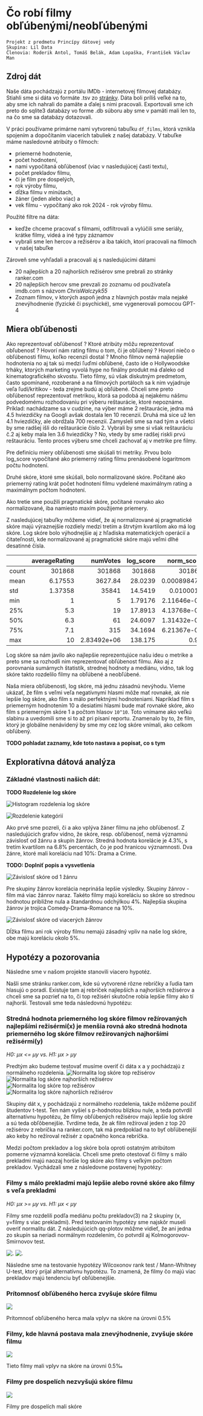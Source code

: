 # Čo robí filmy obľúbenými/neobľúbenými
```
Projekt z predmetu Princípy dátovej vedy
Skupina: Lil Data
Členovia: Roderik Antol, Tomáš Belák, Adam Lopaška, František Václav Man
```

## Zdroj dát
Naše dáta pochádzajú z portálu IMDb - internetovej filmovej databázy. Stiahli sme si dáta vo formáte .tsv zo [stránky](https://datasets.imdbws.com/). Dáta boli príliš veľké na to, aby sme ich nahrali do pamäte a ďalej s nimi pracovali. Exportovali sme ich preto do sqlite3 databázy vo forme .db súboru aby sme v pamäti mali len to, na čo sme sa databázy dotazovali.

V práci používame primárne nami vytvorenú tabuľku `df_films`, ktorá vznikla spojením a dopočítaním viacerích tabuliek z našej databázy. V tabuľke máme nasledovné atribúty o filmoch: 
- priemerné hodnotenie, 
- počet hodnotení, 
- nami vypočítaná obľúbenosť (viac v nasledujúcej časti textu),
- počet prekladov filmu, 
- či je film pre dospelých, 
- rok výroby filmu, 
- dĺžka filmu v minútach, 
- žáner (jeden alebo viac) a 
- vek filmu - vypočítaný ako rok 2024 - rok výroby filmu.

Použité filtre na dáta:
- keďže chceme pracovať s filmami, odfiltrovali a vylúčili sme seriály, krátke filmy, videá a iné typy záznamov
- vybrali sme len hercov a režisérov a iba takích, ktorí pracovali na filmoch v našej tabuľke

Zároveň sme vyhľadali a pracovali aj s nasledujúcimi dátami
- 20 najlepších a 20 najhorších režisérov sme prebrali zo stránky ranker.com
- 20 najlepších hercov sme prevzali zo zoznamu od používateľa imdb.com s názvom <em>ChrisWalczyk55</em>
- Zoznam filmov, v ktorých aspoň jedna z hlavných postáv mala nejaké znevýhodnenie (fyzické či psychické), sme vygenerovali pomocou GPT-4

## Miera obľúbenosti
Ako reprezentovať obľúbenosť ? Ktoré atribúty môžu reprezentovať obľubenosť ? Hovorí nám rating filmu o tom, či je obľúbený ? Hovorí niečo o obľúbenosti filmu, koľko recenzíi dostal ?
Mnoho filmov nemá najlepšie hodnotenia no aj tak sú medzi ľuďmi obľúbené, často ide o Hollywoodske trháky, ktorých marketing vyvolá hype no finálny produkt má ďaleko od kinematografického skvostu. Tieto filmy, sú však diskutným predmetom, často spomínané, rozoberané a na filmových portáloch sa k nim vyjadruje veľa ľudí/kritikov - teda zrejme budú aj obľúbené. Chceli sme preto obľúbenosť reprezentovať metrikou, ktorá sa podobá aj nejakému nášmu podvedomému rozhodovaniu pri výberu reštaurácie, ktoré nepoznáme. Príklad: nachádzame sa v cudzine, na výber máme 2 reštaurácie, jedna má 4.5 hviezdičky na Googli avšak dostala len 10 recenzií. Druhá má síce už len 4.1 hviezdičky, ale obrdžala 700 recenzií. Zamysleli sme sa nad tým a všetci by sme radšej išli do reštaurácie číslo 2. Vybrali by sme si však reštauráciu č.2 aj keby mala len 3.6 hviezdičky ? No, vtedy by sme radšej riskli prvú reštauráciu. Tento proces výberu sme chceli zachovať aj v metrike pre filmy.

Pre definíciu miery obľúbenosti sme skúšali tri metriky. Prvou bolo log_score vypočítané ako priemerný rating filmu prenásobené logaritmom počtu hodnotení. 

Druhé skóre, ktoré sme skúšali, bolo normalizované skóre. Počítané ako priemerný rating krát počet hodnotení filmu vydelené maximálnym rating a maximálnym počtom hodnotení.

Ako tretie sme použili pragmatické skóre, počítané rovnako ako normalizované, iba namiesto maxím použijeme priemery. 

Z nasledujúcej tabuľky môžeme vidieť, že aj normalizované aj pragmatické skóre majú výraznejšie rozdiely medzi tretím a štrvtým kvartilom ako má log skóre. Log skóre bolo výhodnejšie aj z hľadiska matematických operácií a čitateľnosti, kde normalizované aj pragmatické skóre majú veľmi dlhé desatinné čísla. 

|       |   averageRating |         numVotes |    log_score |       norm_score |       prag_score |
|:------|----------------:|-----------------:|-------------:|-----------------:|-----------------:|
| count |    301868       | 301868           | 301868       | 301868           | 301868           |
| mean  |         6.17553 |   3627.84        |     28.0239  |      0.000898479 |      1.13691     |
| std   |         1.37358 |  35841           |     14.5419  |      0.0100013   |     12.6554      |
| min   |         1       |      5           |      1.79176 |      2.11646e-07 |      0.000267811 |
| 25%   |         5.3     |     19           |     17.8913  |      4.13768e-06 |      0.00523571  |
| 50%   |         6.3     |     61           |     24.6097  |      1.31432e-05 |      0.0166311   |
| 75%   |         7.1     |    315           |     34.1694  |      6.21367e-05 |      0.0786261   |
| max   |        10       |      2.83492e+06 |    138.175   |      0.93        |   1176.8         |

Log skóre sa nám javilo ako najlepšie reprezentujúce našu ideu o metrike a preto sme sa rozhodli nim reprezentovať obľúbenost filmu.
Ako aj z porovnania sumárnych štatistík, strednej hodnoty a mediánu, vidno, tak log skóre takto rozdelilo filmy na obľúbené a neobľúbené.


Naša miera obľúbenosti, log skóre, má jednu zásadnú nevýhodu. Vieme ukázať, že film s veľmi veľa negatívnymi hlasmi môže mať rovnaké, ak nie lepšie log skóre, ako film s málo perfektnými hodnoteniami. Napríklad film s priemerným hodnotením 10 a desiatimi hlasmi bude mať rovnaké skóre, ako film s priemerným skóre 1 a počtom hlasov `10^10`. Toto vnímame ako veľkú slabinu a uvedomili sme si to až pri písaní reportu. Znamenalo by to, že film, ktorý je globálne nenávidený by sme my cez log skóre vnímali, ako celkom obľúbený. 

**TODO pohladat zaznamy, kde toto nastava a popisat, co s tym**

## Exploratívna dátová analýza
### Základné vlastnosti našich dát:

**TODO Rozdelenie log skóre**

![Histogram rozdelenia log skóre](./images/log_score_dist.png)

![Rozdelenie kategórií](./images/dist_of_categories.png)

Ako prvé sme pozreli, či a ako vplýva žáner filmu na jeho obľúbenosť. Z nasledujúcich grafov vidno, že skóre, resp. obľúbenosť, nemá významnú závislosť od žánru a skupín žánrov. Stredná hodnota korelácie je 4.3%, s tretím kvartilom na 6.8% percentách, čo je pod hranicou významnosti. Dva žánre, ktoré mali koreláciu nad 10%: Drama a Crime.

**TODO: Doplniť popis a vysvetlenia**

![Závislosť skóre od 1 žánru](./images/genres_score_corr.png)

<!-- Sumárne štatistiky pre koreláciu žánru od skóre.
|       |   log_score |
|:------|------------:|
| count |  27         |
| mean  |   0.0394699 |
| std   |   0.0512069 |
| min   |  -0.0727358 |
| 25%   |  -0.002215  |
| 50%   |   0.0432643 |
| 75%   |   0.0682588 |
| max   |   0.155022  | -->

Pre skupiny žánrov korelácia neprináša lepšie výsledky. Skupiny žánrov - film má viac žánrov naraz. Takéto filmy majú koreláciu so skóre so strednou hodnotou približne nula a štandardnou odchýlkou 4%. Najlepšia skupina žánrov je trojica Comedy-Drama-Romance na 10%.

![Závislosť skóre od viacerých žánrov](./images/genres2_score_corr.png)

<!-- Závislosť skóre od viacerích žánrov
|       |    log_score |
|:------|-------------:|
| count | 30           |
| mean  | -0.000845098 |
| std   |  0.041377    |
| min   | -0.0656707   |
| 25%   | -0.030552    |
| 50%   | -0.00704689  |
| 75%   |  0.0228701   |
| max   |  0.099292    | -->

Dĺžka filmu ani rok výroby filmu nemajú zásadný vpliv na naše log skóre, obe majú koreláciu okolo 5%. 

## Hypotézy a pozorovania
Následne sme v našom projekte stanovili viacero hypotéz.

Našli sme stránku ranker.com, kde sú vytvorené rôzne rebríčky a ľudia tam hlasujú o poradí. Existuje tam aj rebríček najlepších a najhorších režisérov a chceli sme sa pozrieť na to,
či top režiséri skutočne robia lepšie filmy ako tí najhorší. Testovali sme teda následovnú hypotézu:
### Stredná hodnota priemerného log skóre filmov režírovaných najlepšími režisérmi(x) je menšia rovná ako stredná hodnota priemerného log skóre filmov režírovaných najhoršími režisérmi(y)
*H0: &mu;x <= &mu;y vs. H1: &mu;x > &mu;y*

Predtým ako budeme testovať musíme overiť či dáta x a y pochádzajú z normálneho rozdelenia.
![Normalita log skóre top režisérov](./images/top_dir_hist.png) ![Normalita log skóre najhorších režisérov](./images/worst_dir_hist.png)
![Normalita log skóre top režisérov](./images/top_dir_qq.png) ![Normalita log skóre najhorších režisérov](./images/worst_dir_qq.png)

Skupiny dát x, y pochádzajú z normálneho rozdelenia, takže môžeme použiť študentov t-test. Ten nám vyšiel s p-hodnotou blízkou nule, a teda potvrdil alternatívnu hypotézu, že filmy obľúbených režisérov majú lepšie log skóre a sú teda obľôbenejšie. Tvrdíme teda, že ak film režíroval jeden z top 20 režisérov z rebríčka na ranker.com, tak má predpoklad na to byť
obľúbenejší ako keby ho režíroval režisér z opačného konca rebríčka.


Medzi počtom prekladov a log skóre bola oproti ostatným atribútom pomerne významná korelácia. Chceli sme preto otestovať či filmy s málo prekladmi majú naozaj horšie log skóre ako filmy s
veľkým počtom prekladov. Vychádzali sme z následovne postavenej hypotézy:
### Filmy s málo prekladmi majú lepšie alebo rovné skóre ako filmy s veľa prekladmi
*H0: &mu;x >= &mu;y vs. H1: &mu;x < &mu;y*

Filmy sme rozdelili podľa mediánu počtu prekladov(3) na 2 skupiny (x, y=filmy s viac prekladmi). Pred testovaním hypotézy sme najskôr museli overiť normalitu dát. Z následujúcich qq-plotov môžme vidieť, že ani jedna zo skupín sa neriadi normálnym rozdelením, čo potvrdil aj Kolmogorovov-Smirnovov test.

![.](./images/qqplot_vela_prekladov.png) ![.](./images/qqplot_malo_prekladov.png)

Následne sme na testovanie hypotézy Wilcoxonov rank test / Mann-Whitney U-test, ktorý prijal alternatívnu hypotézu. To znamená, že filmy čo majú viac prekladov majú tendenciu byť obľúbenejšie.



### Prítomnosť obľúbeného herca zvyšuje skóre filmu

![](./images/scatter_actors.png)

Prítomnosť obľúbeného herca mala vplyv na skóre na úrovni 0.5% 

### Filmy, kde hlavná postava mala znevýhodnenie, zvyšuje skóre filmu

![](./images/scatter_disab.png)

Tieto filmy mali vplyv na skóre na úrovni 0.5&permil;

### Filmy pre dospelích nezvyšujú skóre filmu

![](./images/scatter_adult.png)

Filmy pre dospelích mali skóre 
